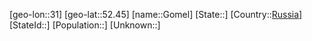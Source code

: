 ﻿---
location: [52.45,31]
type: City
tags:
- geo/City


SpocWebEntityId: 30502
isDeleted: false
confidential: public

---
[geo-lon::31]
[geo-lat::52.45]
[name::Gomel]
[State::]
[Country::[Russia](geo/Continent/Europe/Russia.md)]
[StateId::]
[Population::]
[Unknown::]

